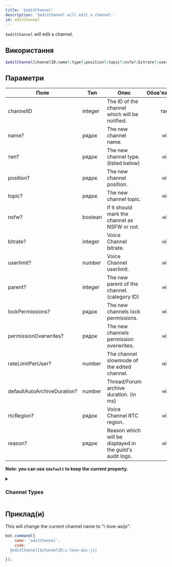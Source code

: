 ```yaml
---
title: '$editChannel'
description: '$editChannel will edit a channel.'
id: editChannel
---
```


`$editChannel` will edit a channel.

## Використання

```php
$editChannel[channelID;name?;type?;position?;topic?;nsfw?;bitrate?;userlimit?;parent?;lockPermissions?;permissionOverwrites?;rateLimitPerUser?;defaultAutoArchiveDuration?;rtcRegion?;reason?]
```

## Параметри

| Поле                        | Тип     | Опис                                                      | Обов'язковий |
| --------------------------- | ------- | --------------------------------------------------------- |:------------:|
| channelID                   | integer | The ID of the channel which will be notified.             |     так      |
| name?                       | рядок   | The new channel name.                                     |      ні      |
| тип?                        | рядок   | The new channel type. (listed below)                      |      ні      |
| position?                   | рядок   | The new channel position.                                 |      ні      |
| topic?                      | рядок   | The new channel topic.                                    |      ні      |
| nsfw?                       | boolean | If it should mark the channel as NSFW or not.             |      ні      |
| bitrate?                    | integer | Voice Channel bitrate.                                    |      ні      |
| userlimit?                  | number  | Voice Channel userlimit.                                  |      ні      |
| parent?                     | integer | The new parent of the channel. (category ID)              |      ні      |
| lockPermissions?            | рядок   | The new channels lock permissions.                        |      ні      |
| permissionOverwrites?       | рядок   | The new channels permission overwrites.                   |      ні      |
| rateLimitPerUser?           | number  | The channel slowmode of the edited channel.               |      ні      |
| defaultAutoArchiveDuration? | number  | Thread/Forum archive duration. (in ms)                    |      ні      |
| rtcRegion?                  | рядок   | Voice Channel RTC region.                                 |      ні      |
| reason?                     | рядок   | Reason which will be displayed in the guild's audit logs. |      ні      |

**Note: you can use `$default` to keep the current property.**

<details>
  <summary><h3> Channel Types </h3></summary>

| Channel Type         |                    |
| -------------------- | ------------------ |
| Text Channel         | Text               |
| Voice Channel        | Voice              |
| Category             | Category           |
| Stage Channel        | Stage              |
| Private Thread       | PrivateThread      |
| Public Thread        | PublicThread       |
| Forum                | Forum              |
| Announcement Thread  | AnnouncementThread |
| Announcement Channel | Announcement       |

Note: all channel types are **case-sensitive**.

</details>

## Приклад(и)

This will change the current channel name to "i-love-aoijs":

```javascript
bot.command({
    name: 'editChannel',
    code: `
  $editChannel[$channelID;i-love-aoi-js]
  `
});
```
